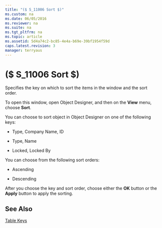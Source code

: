 ```yaml
---
title: "($ S_11006 Sort $)"
ms.custom: na
ms.date: 06/05/2016
ms.reviewer: na
ms.suite: na
ms.tgt_pltfrm: na
ms.topic: article
ms.assetid: 5d4a74c2-bc85-4e4a-b69e-39bf1954f59d
caps.latest.revision: 3
manager: terryaus
---
```

# ($ S_11006 Sort $)
Specifies the key on which to sort the items in the window and the sort order.  
  
 To open this window, open Object Designer, and then on the **View** menu, choose **Sort**.  
  
 You can choose to sort object in Object Designer on one of the following keys:  
  
-   Type, Company Name, ID  
  
-   Type, Name  
  
-   Locked, Locked By  
  
 You can choose from the following sort orders:  
  
-   Ascending  
  
-   Descending  
  
 After you choose the key and sort order, choose either the **OK** button or the **Apply** button to apply the sorting.  
  
## See Also  
 [Table Keys](../dynamics-nav/Table-Keys.md)